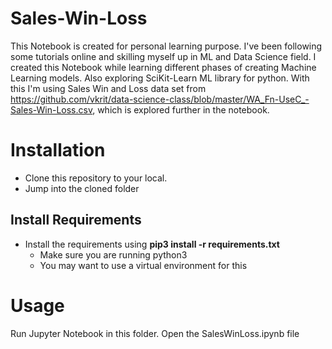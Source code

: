 # Sales-Win-Loss
This Notebook is created for personal learning purpose. I've been following some tutorials online and skilling myself up in ML and Data Science field.  I created this Notebook while learning different phases of creating Machine Learning models. Also exploring SciKit-Learn ML library for python.  With this I'm using Sales Win and Loss data set from https://github.com/vkrit/data-science-class/blob/master/WA_Fn-UseC_-Sales-Win-Loss.csv, which is explored further in the notebook.

# Installation
- Clone this repository to your local.
- Jump into the cloned folder
## Install Requirements
- Install the requirements using <b>pip3 install -r requirements.txt</b>
  - Make sure you are running python3
  - You may want to use a virtual environment for this
 
# Usage
Run Jupyter Notebook in this folder.
Open the SalesWinLoss.ipynb file
